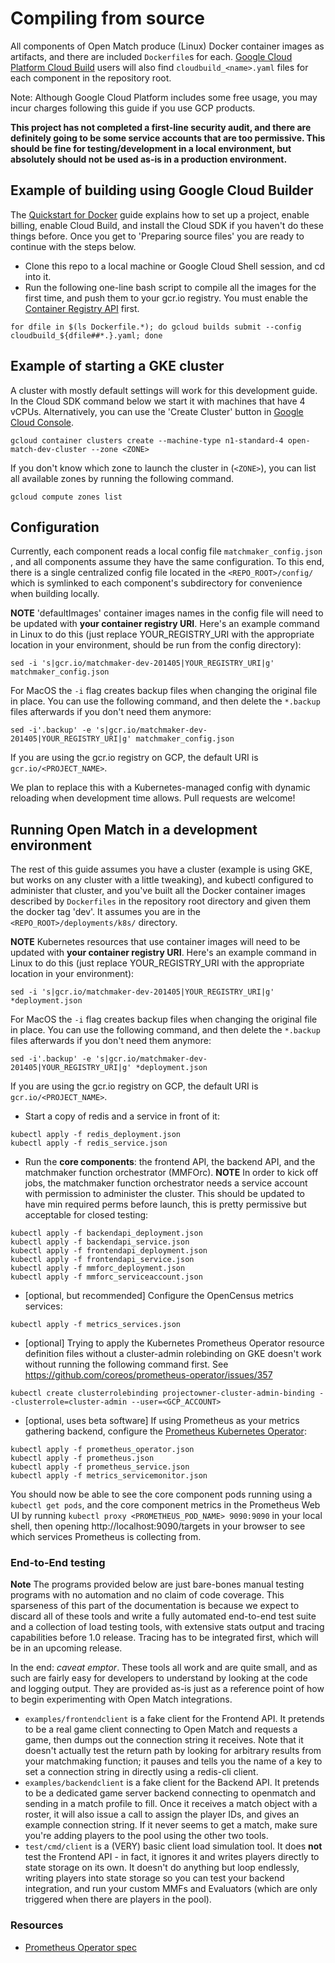 # Compiling from source

All components of Open Match produce (Linux) Docker container images as artifacts, and there are included `Dockerfile`s for each. [Google Cloud Platform Cloud Build](https://cloud.google.com/cloud-build/docs/) users will also find `cloudbuild_<name>.yaml` files for each component in the repository root.

Note: Although Google Cloud Platform includes some free usage, you may incur charges following this guide if you use GCP products.

**This project has not completed a first-line security audit, and there are definitely going to be some service accounts that are too permissive.  This should be fine for testing/development in a local environment, but absolutely should not be used as-is in a production environment.**

## Example of building using Google Cloud Builder

The [Quickstart for Docker](https://cloud.google.com/cloud-build/docs/quickstart-docker) guide explains how to set up a project, enable billing, enable Cloud Build, and install the Cloud SDK if you haven't do these things before. Once you get to 'Preparing source files' you are ready to continue with the steps below.

* Clone this repo to a local machine or Google Cloud Shell session, and cd into it.
* Run the following one-line bash script to compile all the images for the first time, and push them to your gcr.io registry. You must enable the [Container Registry API](https://console.cloud.google.com/flows/enableapi?apiid=containerregistry.googleapis.com) first.
```
for dfile in $(ls Dockerfile.*); do gcloud builds submit --config cloudbuild_${dfile##*.}.yaml; done
```

## Example of starting a GKE cluster

A cluster with mostly default settings will work for this development guide.  In the Cloud SDK command below we start it with machines that have 4 vCPUs.  Alternatively, you can use the 'Create Cluster' button in [Google Cloud Console]("https://console.cloud.google.com/kubernetes").

```
gcloud container clusters create --machine-type n1-standard-4 open-match-dev-cluster --zone <ZONE>
```

If you don't know which zone to launch the cluster in (`<ZONE>`), you can list all available zones by running the following command.

```
gcloud compute zones list
```

## Configuration

Currently, each component reads a local config file `matchmaker_config.json` , and all components assume they have the same configuration.  To this end, there is a single centralized config file located in the `<REPO_ROOT>/config/` which is symlinked to each component's subdirectory for convenience when building locally.

**NOTE** 'defaultImages' container images names in the config file will need to be updated with **your container registry URI**.  Here's an example command in Linux to do this (just replace YOUR_REGISTRY_URI with the appropriate location in your environment, should be run from the config directory):
```
sed -i 's|gcr.io/matchmaker-dev-201405|YOUR_REGISTRY_URI|g' matchmaker_config.json
```
For MacOS the `-i` flag creates backup files when changing the original file in place. You can use the following command, and then delete the `*.backup` files afterwards if you don't need them anymore:
```
sed -i'.backup' -e 's|gcr.io/matchmaker-dev-201405|YOUR_REGISTRY_URI|g' matchmaker_config.json
```
If you are using the gcr.io registry on GCP, the default URI is `gcr.io/<PROJECT_NAME>`.

We plan to replace this with a Kubernetes-managed config with dynamic reloading when development time allows.  Pull requests are welcome!

## Running Open Match in a development environment

The rest of this guide assumes you have a cluster (example is using GKE, but works on any cluster with a little tweaking), and kubectl configured to administer that cluster, and you've built all the Docker container images described by `Dockerfiles` in the repository root directory and given them the docker tag 'dev'.  It assumes you are in the `<REPO_ROOT>/deployments/k8s/` directory.

**NOTE** Kubernetes resources that use container images will need to be updated with **your container registry URI**. Here's an example command in Linux to do this (just replace YOUR_REGISTRY_URI with the appropriate location in your environment):
```
sed -i 's|gcr.io/matchmaker-dev-201405|YOUR_REGISTRY_URI|g' *deployment.json
```
For MacOS the `-i` flag creates backup files when changing the original file in place. You can use the following command, and then delete the `*.backup` files afterwards if you don't need them anymore:
```
sed -i'.backup' -e 's|gcr.io/matchmaker-dev-201405|YOUR_REGISTRY_URI|g' *deployment.json
```
If you are using the gcr.io registry on GCP, the default URI is `gcr.io/<PROJECT_NAME>`.

* Start a copy of redis and a service in front of it:
```
kubectl apply -f redis_deployment.json
kubectl apply -f redis_service.json
```
* Run the **core components**: the frontend API, the backend API, and the matchmaker function orchestrator (MMFOrc).
**NOTE** In order to kick off jobs, the matchmaker function orchestrator needs a service account with permission to administer the cluster. This should be updated to have min required perms before launch, this is pretty permissive but acceptable for closed testing:
```
kubectl apply -f backendapi_deployment.json
kubectl apply -f backendapi_service.json
kubectl apply -f frontendapi_deployment.json
kubectl apply -f frontendapi_service.json
kubectl apply -f mmforc_deployment.json
kubectl apply -f mmforc_serviceaccount.json
```
* [optional, but recommended] Configure the OpenCensus metrics services:
```
kubectl apply -f metrics_services.json
```
* [optional] Trying to apply the Kubernetes Prometheus Operator resource definition files without a cluster-admin rolebinding on GKE doesn't work without running the following command first. See https://github.com/coreos/prometheus-operator/issues/357
```
kubectl create clusterrolebinding projectowner-cluster-admin-binding --clusterrole=cluster-admin --user=<GCP_ACCOUNT>
```
* [optional, uses beta software] If using Prometheus as your metrics gathering backend, configure the [Prometheus Kubernetes Operator](https://github.com/coreos/prometheus-operator):

```
kubectl apply -f prometheus_operator.json
kubectl apply -f prometheus.json
kubectl apply -f prometheus_service.json
kubectl apply -f metrics_servicemonitor.json
```
You should now be able to see the core component pods running using a `kubectl get pods`, and the core component metrics in the Prometheus Web UI by running `kubectl proxy <PROMETHEUS_POD_NAME> 9090:9090` in your local shell, then opening http://localhost:9090/targets in your browser to see which services Prometheus is collecting from.

### End-to-End testing

**Note** The programs provided below are just bare-bones manual testing programs with no automation and no claim of code coverage. This sparseness of this part of the documentation is because we expect to discard all of these tools and write a fully automated end-to-end test suite and a collection of load testing tools, with extensive stats output and tracing capabilities before 1.0 release. Tracing has to be integrated first, which will be in an upcoming release.

In the end: *caveat emptor*. These tools all work and are quite small, and as such are fairly easy for developers to understand by looking at the code and logging output. They are provided as-is just as a reference point of how to begin experimenting with Open Match integrations.

* `examples/frontendclient` is a fake client for the Frontend API.  It pretends to be a real game client connecting to Open Match and requests a game, then dumps out the connection string it receives.  Note that it doesn't actually test the return path by looking for arbitrary results from your matchmaking function; it pauses and tells you the name of a key to set a connection string in directly using a redis-cli client.
* `examples/backendclient` is a fake client for the Backend API.  It pretends to be a dedicated game server backend connecting to openmatch and sending in a match profile to fill.  Once it receives a match object with a roster, it will also issue a call to assign the player IDs, and gives an example connection string.  If it never seems to get a match, make sure you're adding players to the pool using the other two tools.
* `test/cmd/client` is a (VERY) basic client load simulation tool.  It does **not** test the Frontend API - in fact, it ignores it and writes players directly to state storage on its own.  It doesn't do anything but loop endlessly, writing players into state storage so you can test your backend integration, and run your custom MMFs and Evaluators (which are only triggered when there are players in the pool).

### Resources

* [Prometheus Operator spec](https://github.com/coreos/prometheus-operator/blob/master/Documentation/api.md)

